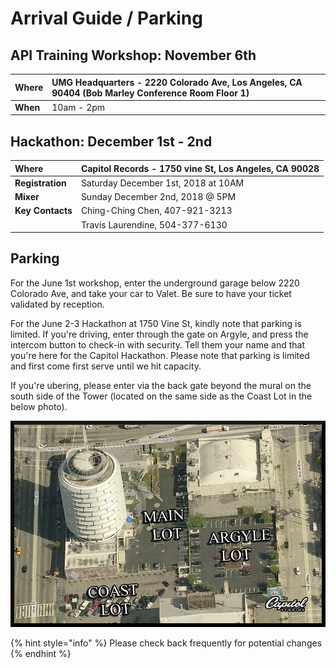 # Arrival Guide / Parking

## API Training Workshop: November 6th

| **Where** | UMG Headquarters - 2220 Colorado Ave, Los Angeles, CA 90404 \(Bob Marley Conference Room Floor 1\) |
| :--- | :--- |
| **When** | 10am - 2pm    |

## Hackathon: December 1st - 2nd

| **Where** | Capitol Records - 1750 vine St, Los Angeles, CA 90028 |
| :--- | :--- |
| **Registration** | Saturday December 1st, 2018 at 10AM  |
| **Mixer** | Sunday December 2nd, 2018 @ 5PM |
| **Key Contacts** | Ching-Ching Chen, 407-921-3213 |
|  | Travis Laurendine, 504-377-6130 |

## Parking

For the June 1st workshop, enter the underground garage below 2220 Colorado Ave, and take your car to Valet. Be sure to have your ticket validated by reception.

For the June 2-3 Hackathon at 1750 Vine St, kindly note that parking is limited. If you're driving, enter through the gate on Argyle, and press the intercom button to check-in with security. Tell them your name and that you're here for the Capitol Hackathon. Please note that parking is limited and first come first serve until we hit capacity. 

If you're ubering, please enter via the back gate beyond the mural on the south side of the Tower \(located on the same side as the Coast Lot in the below photo\).

![](../.gitbook/assets/towerparking-directions.jpg)

{% hint style="info" %}
 Please check back frequently for potential changes
{% endhint %}



